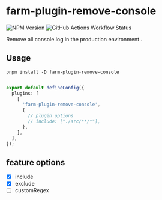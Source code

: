 # farm-plugin-remove-console

![NPM Version](https://img.shields.io/npm/v/farm-plugin-remove-console)
![GitHub Actions Workflow Status](https://img.shields.io/github/actions/workflow/status/jstors/farm-plugin-remove-console/build.yaml)


Remove all console.log in the production environment .


## Usage 

```shell
pnpm install -D farm-plugin-remove-console
```

```ts

export default defineConfig({
  plugins: [
    [
      'farm-plugin-remove-console',
      {
        // plugin options
        // include: ["./src/**/*"],
      },
    ],
  ],
});

```



## feature options
- [x] include
- [x] exclude
- [ ] customRegex
